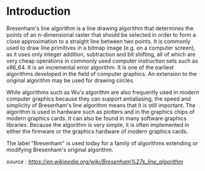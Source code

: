 # **Introduction**

Bresenham's line algorithm is a line drawing algorithm that determines the points of an n-dimensional raster that should be selected in order to form a close approximation to a straight line between two points. It is commonly used to draw line primitives in a bitmap image (e.g. on a computer screen), as it uses only integer addition, subtraction and bit shifting, all of which are very cheap operations in commonly used computer instruction sets such as x86_64. It is an incremental error algorithm. It is one of the earliest algorithms developed in the field of computer graphics. An extension to the original algorithm may be used for drawing circles.

While algorithms such as Wu's algorithm are also frequently used in modern computer graphics because they can support antialiasing, the speed and simplicity of Bresenham's line algorithm means that it is still important. The algorithm is used in hardware such as plotters and in the graphics chips of modern graphics cards. It can also be found in many software graphics libraries. Because the algorithm is very simple, it is often implemented in either the firmware or the graphics hardware of modern graphics cards.

The label "Bresenham" is used today for a family of algorithms extending or modifying Bresenham's original algorithm.

*source : https://en.wikipedia.org/wiki/Bresenham%27s_line_algorithm*
